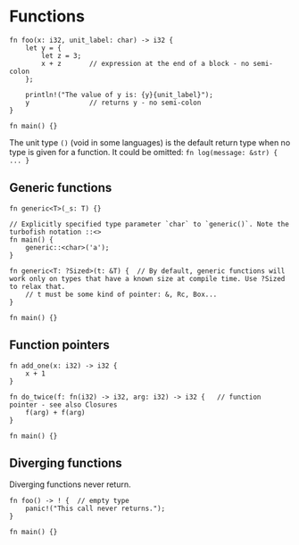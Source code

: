 # Functions

```rust,editable
fn foo(x: i32, unit_label: char) -> i32 {
    let y = {
        let z = 3;
        x + z       // expression at the end of a block - no semi-colon
    };

    println!("The value of y is: {y}{unit_label}");
    y               // returns y - no semi-colon
}

fn main() {}
```

The unit type `()` (void in some languages) is the default return type when no type is given for a function.
It could be omitted: `fn log(message: &str) { ... }`

## Generic functions

```rust,editable
fn generic<T>(_s: T) {}

// Explicitly specified type parameter `char` to `generic()`. Note the turbofish notation ::<>
fn main() {
    generic::<char>('a');
}
```

```rust,editable
fn generic<T: ?Sized>(t: &T) {  // By default, generic functions will work only on types that have a known size at compile time. Use ?Sized to relax that.
    // t must be some kind of pointer: &, Rc, Box...
}

fn main() {}
```

## Function pointers

```rust,editable
fn add_one(x: i32) -> i32 {
    x + 1
}

fn do_twice(f: fn(i32) -> i32, arg: i32) -> i32 {   // function pointer - see also Closures
    f(arg) + f(arg)
}

fn main() {}
```

## Diverging functions

Diverging functions never return.

```rust,editable,ignore
fn foo() -> ! {  // empty type
    panic!("This call never returns.");
}

fn main() {}
```
